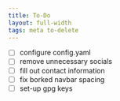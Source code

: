 ```yaml
---
title: To-Do
layout: full-width
tags: meta to-delete
---
```


- [ ] configure config.yaml
- [ ] remove unnecessary socials
- [ ] fill out contact information
- [ ] fix borked navbar spacing
- [ ] set-up gpg keys

